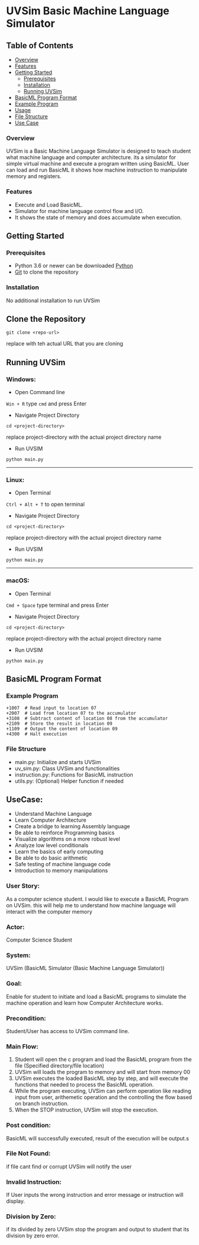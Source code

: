# UVSim Basic Machine Language Simulator

## Table of Contents
- [Overview](#overview)
- [Features](#features)
- [Getting Started](#getting-started)
  - [Prerequisites](#prerequisites)
  - [Installation](#installation)
  - [Running UVSim](#running-uvsim)
- [BasicML Program Format](#basicml-program-format)
- [Example Program](#example-program)
- [Usage](#usage)
- [File Structure](#file-structure)
- [Use Case](#use-case)



### Overview

UVSim is a Basic Machine Language Simulator is designed to teach student what machine language and computer architecture. its a simulator for simple virtual machine and execute a program written using BasicML. User can load and run BasicML it shows how machine instruction to manipulate memory and registers.

### Features

- Execute and Load BasicML.
- Simulator for machine language control flow and I/O.
- It shows the state of memory and does accumulate when execution.

## Getting Started

### Prerequisites

- Python 3.6 or newer can be downloaded [Python](https://www.python.org/downloads/)
- [Git](https://git-scm.com/downloads) to clone the repository

### Installation

No additional installation to run UVSim

## Clone the Repository

```git clone <repo-url>```

replace <repo-url> with teh actual URL that you are cloning

## Running UVSim

### Windows:

- Open Command line

```Win + R``` type ```cmd``` and press Enter

- Navigate Project Directory

```cd <project-directory>```

replace project-directory with the actual project directory name

- Run UVSIM

```python main.py```
___
### Linux:

- Open Terminal

```Ctrl + Alt + T``` to open terminal

- Navigate Project Directory

```cd <project-directory>```

replace project-directory with the actual project directory name

- Run UVSIM

```python main.py```
___
### macOS:

- Open Terminal

```Cmd + Space``` type terminal and press Enter

- Navigate Project Directory

```cd <project-directory>```

replace project-directory with the actual project directory name

- Run UVSIM

```python main.py```

## BasicML Program Format

### Example Program
```
+1007  # Read input to location 07
+2007  # Load from location 07 to the accumulator
+3108  # Subtract content of location 08 from the accumulator
+2109  # Store the result in location 09
+1109  # Output the content of location 09
+4300  # Halt execution
```

### File Structure
- main.py: Initialize and starts UVSim
- uv_sim.py: Class UVSim and functionalities
- instruction.py: Functions for BasicML instruction
- utils.py: (Optional) Helper function if needed

## UseCase:
- Understand Machine Language
- Learn Computer Architecture
- Create a bridge to learning Assembly language
- Be able to reinforce Programming basics
- Visualize algorithms on a more robust level
- Analyze low level conditionals 
- Learn the basics of early computing
- Be able to do basic arithmetic
- Safe testing of machine language code  
- Introduction to memory manipulations 


### User Story:
As a computer science student. I would like to execute a BasicML Program on UVSim. this will help me to understand how machine language will interact with the computer memory

### Actor:
Computer Science Student

### System:
UVSim (BasicML Simulator (Basic Machine Language Simulator))

### Goal:
Enable for student to initiate and load a BasicML programs to simulate the machine operation and learn how Computer Architecture works.

### Precondition:
Student/User has access to UVSim command line.

### Main Flow:
1. Student will open the c program and load the BasicML program from the file (Specified directory/file location)
2. UVSim will loads the program to memory and will start from memory 00
3. UVSim executes the loaded BasicML step by step, and will execute the functions that needed to process the BasicML operation.
4. While the program executing, UVSim can perform operation like reading input from user, arithemetic operation and the controlling the flow based on branch instruction.
5. When the STOP instruction, UVSim will stop the execution.

### Post condition:
BasicML will successfully executed, result of the execution will be output.s

### File Not Found:
if file cant find or corrupt UVSim will notify the user
### Invalid Instruction:
If User inputs the wrong instruction and error message or instruction will display.
### Division by Zero:
if its divided by zero UVSim stop the program and output to student that its division by zero error.

